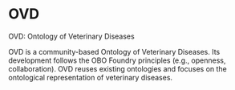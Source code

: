 # OVD
OVD: Ontology of Veterinary Diseases

OVD is a community-based Ontology of Veterinary Diseases. Its development follows the OBO Foundry principles (e.g., openness, collaboration). OVD reuses existing ontologies and focuses on the ontological representation of veterinary diseases. 

